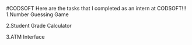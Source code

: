 #CODSOFT
Here are the tasks that I completed as an intern at CODSOFT!!!
1.Number Guessing Game

2.Student Grade Calculator

3.ATM Interface
